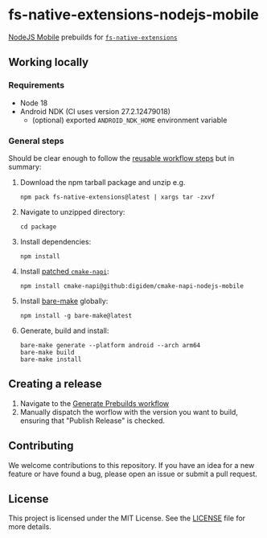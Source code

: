 # fs-native-extensions-nodejs-mobile

[NodeJS Mobile](https://github.com/nodejs-mobile/nodejs-mobile) prebuilds for [`fs-native-extensions`](https://github.com/holepunchto/fs-native-extensions)

## Working locally

### Requirements

- Node 18
- Android NDK (CI uses version 27.2.12479018)
  - (optional) exported `ANDROID_NDK_HOME` environment variable

### General steps

Should be clear enough to follow the [reusable workflow steps](https://github.com/digidem/nodejs-mobile-bare-prebuilds/blob/main/.github/workflows/prebuild.yml) but in summary:

1. Download the npm tarball package and unzip e.g.
    ```
    npm pack fs-native-extensions@latest | xargs tar -zxvf
    ```
2. Navigate to unzipped directory:
   ```
   cd package
   ```
3. Install dependencies:
   ```
   npm install
   ```
4. Install [patched `cmake-napi`](https://github.com/digidem/cmake-napi-nodejs-mobile):
   ```
   npm install cmake-napi@github:digidem/cmake-napi-nodejs-mobile
   ```
5. Install [bare-make](https://github.com/holepunchto/bare-make) globally:
   ```
   npm install -g bare-make@latest
   ```
6. Generate, build and install:
   ```
   bare-make generate --platform android --arch arm64
   bare-make build
   bare-make install
   ```

## Creating a release

1. Navigate to the [Generate Prebuilds workflow](https://github.com/digidem/fs-native-extensions-nodejs-mobile/actions/workflows/prebuilds.yml)
2. Manually dispatch the worflow with the version you want to build, ensuring that "Publish Release" is checked.

## Contributing

We welcome contributions to this repository. If you have an idea for a new feature or have found a bug, please open an issue or submit a pull request.

## License

This project is licensed under the MIT License. See the [LICENSE](LICENSE) file for more details.
